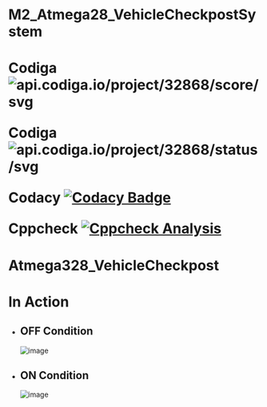 # M2_Atmega28_VehicleCheckpostSystem
<h1>

Codiga ![api.codiga.io/project/32868/score/svg](https://api.codiga.io/project/32868/score/svg) 
  
Codiga ![api.codiga.io/project/32868/status/svg](https://api.codiga.io/project/32868/status/svg)

Codacy [![Codacy Badge](https://app.codacy.com/project/badge/Grade/e917acfe4c8b4353a38b38a0bd13a32c)](https://www.codacy.com/gh/sailesh10439/M2_VehicleCheckpost/dashboard?utm_source=github.com&amp;utm_medium=referral&amp;utm_content=sailesh10439/M2_VehicleCheckpost&amp;utm_campaign=Badge_Grade)

Cppcheck [![Cppcheck Analysis](https://github.com/sailesh10439/M2_VehicleCheckpost/actions/workflows/Cppcheck_Analyse.yml/badge.svg)](https://github.com/sailesh10439/M2_VehicleCheckpost/actions/workflows/Cppcheck_Analyse.yml)

</h1>


<h1> Atmega328_VehicleCheckpost </h1>

<h1> In Action </h1>

 - <h2> OFF Condition </h2>
 
    ![image](https://user-images.githubusercontent.com/101562643/164168817-8aa18c4b-74b7-49b5-a242-5aad09547a8c.png)

- <h2> ON Condition </h2>

    ![image](https://user-images.githubusercontent.com/101562643/164169155-2459f4aa-2fd8-4973-9855-75f540293b6b.png)

    
